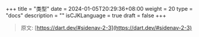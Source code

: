 +++
title = "类型"
date = 2024-01-05T20:29:36+08:00
weight = 20
type = "docs"
description = ""
isCJKLanguage = true
draft = false
+++

> 原文: [https://dart.dev/#sidenav-2-3](https://dart.dev/#sidenav-2-3)
